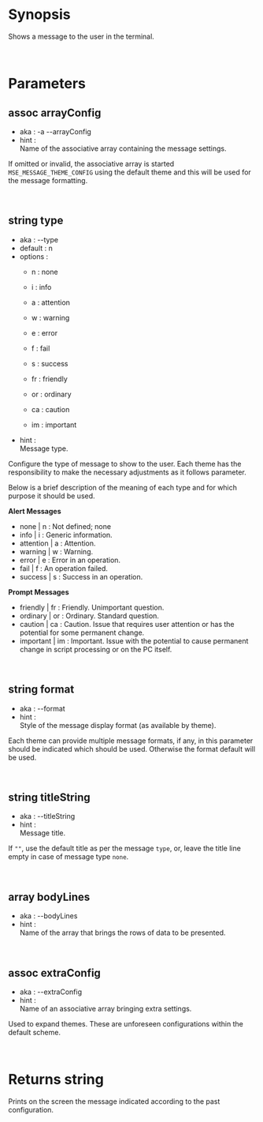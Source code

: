 # Synopsis

Shows a message to the user in the terminal.



&nbsp;

# Parameters

## assoc arrayConfig

- aka       : -a --arrayConfig
- hint      :  
  Name of the associative array containing the message settings.

If omitted or invalid, the associative array is started 
`MSE_MESSAGE_THEME_CONFIG` using the default theme and this will be used 
for the message formatting.


&nbsp;

## string type

- aka       : --type
- default   : n
- options   : 
  - n   : none
  - i   : info
  - a   : attention
  - w   : warning
  - e   : error
  - f   : fail
  - s   : success

  - fr  : friendly
  - or  : ordinary
  - ca  : caution
  - im  : important
- hint      :  
  Message type.

Configure the type of message to show to the user.
Each theme has the responsibility to make the necessary adjustments as it 
follows parameter.

Below is a brief description of the meaning of each type and for which 
purpose it should be used.

**Alert Messages**

- none      | n   : Not defined; none
- info      | i   : Generic information.
- attention | a   : Attention.
- warning   | w   : Warning.
- error     | e   : Error in an operation.
- fail      | f   : An operation failed.
- success   | s   : Success in an operation.


**Prompt Messages**

- friendly  | fr  : Friendly. Unimportant question.
- ordinary  | or  : Ordinary. Standard question.
- caution   | ca  : Caution. Issue that requires user attention or has the 
                    potential for some permanent change.
- important | im  : Important. Issue with the potential to cause permanent 
                    change in script processing or on the PC itself.


&nbsp;

## string format

- aka       : --format
- hint      :  
  Style of the message display format (as available by theme).

Each theme can provide multiple message formats, if any, in this parameter 
should be indicated which should be used. Otherwise the format default will be 
used.


&nbsp;

## string titleString

- aka       : --titleString
- hint      :  
  Message title.

If `""`, use the default title as per the message `type`, or, leave the title 
line empty in case of message type `none`.


&nbsp;

## array bodyLines

- aka       : --bodyLines
- hint      :  
  Name of the array that brings the rows of data to be presented.


&nbsp;

## assoc extraConfig

- aka       : --extraConfig
- hint      :  
  Name of an associative array bringing extra settings. 

Used to expand themes.
These are unforeseen configurations within the default scheme.



&nbsp;

# Returns string

Prints on the screen the message indicated according to the past configuration.